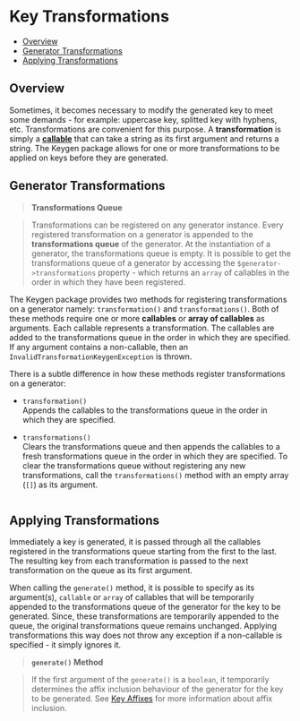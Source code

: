 # Key Transformations

- [Overview](#1)
- [Generator Transformations](#2)
- [Applying Transformations](#3)

## Overview
Sometimes, it becomes necessary to modify the generated key to meet some demands - for example: uppercase key, splitted key with hyphens, etc. Transformations are convenient for this purpose. A **transformation** is simply a **[callable]** that can take a string as its first argument and returns a string. The Keygen package allows for one or more transformations to be applied on keys before they are generated.

## Generator Transformations

> **Transformations Queue**   

> Transformations can be registered on any generator instance. Every registered transformation on a generator is appended to the **transformations queue** of the generator. At the instantiation of a generator, the transformations queue is empty. It is possible to get the transformations queue of a generator by accessing the `$generator->transformations` property - which returns an `array` of callables in the order in which they have been registered.

The Keygen package provides two methods for registering transformations on a generator namely: `transformation()` and `transformations()`. Both of these methods require one or more **callables** or **array of callables** as arguments. Each callable represents a transformation. The callables are added to the transformations queue in the order in which they are specified. If any argument contains a non-callable, then an `InvalidTransformationKeygenException` is thrown.

There is a subtle difference in how these methods register transformations on a generator:

- `transformation()`   
    Appends the callables to the transformations queue in the order in which they are specified.

- `transformations()`   
    Clears the transformations queue and then appends the callables to a fresh transformations queue in the order in which they are specified. To clear the transformations queue without registering any new transformations, call the `transformations()` method with an empty array (`[]`) as its argument.

```php

```

## Applying Transformations
Immediately a key is generated, it is passed through all the callables registered in the transformations queue starting from the first to the last. The resulting key from each transformation is passed to the next transformation on the queue as its first argument.

When calling the `generate()` method, it is possible to specify as its argument(s), `callable` or `array` of callables that will be temporarily appended to the transformations queue of the generator for the key to be generated. Since, these transformations are temporarily appended to the queue, the original transformations queue remains unchanged. Applying transformations this way does not throw any exception if a non-callable is specified - it simply ignores it.

> **`generate()` Method**   

> If the first argument of the `generate()` is a `boolean`, it temporarily determines the affix inclusion behaviour of the generator for the key to be generated. See [Key Affixes] for more information about affix inclusion.

```php

```


[callable]: <http://php.net/manual/en/language.types.callable.php>
[Key Affixes]: <./key-affix.md>
